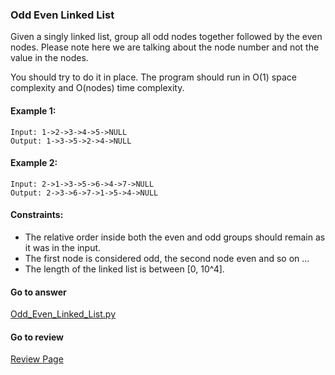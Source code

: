 ### Odd Even Linked List

Given a singly linked list, group all odd nodes together followed by the even nodes. Please note here we are talking about the node number and not the value in the nodes.

You should try to do it in place. The program should run in O(1) space complexity and O(nodes) time complexity.

#### Example 1:

```
Input: 1->2->3->4->5->NULL
Output: 1->3->5->2->4->NULL
```

#### Example 2:

```
Input: 2->1->3->5->6->4->7->NULL
Output: 2->3->6->7->1->5->4->NULL
```

#### Constraints:

* The relative order inside both the even and odd groups should remain as it was in the input.
* The first node is considered odd, the second node even and so on ...
* The length of the linked list is between [0, 10^4].

####  Go to answer

[Odd_Even_Linked_List.py](https://github.com/Kelv1nYu/LeetCode_Practices/blob/master/Code/Odd_Even_Linked_List.py)

#### Go to review

[Review Page](https://github.com/Kelv1nYu/LeetCode_Practices/blob/master/Review/Odd_Even_Linked_List.md)
